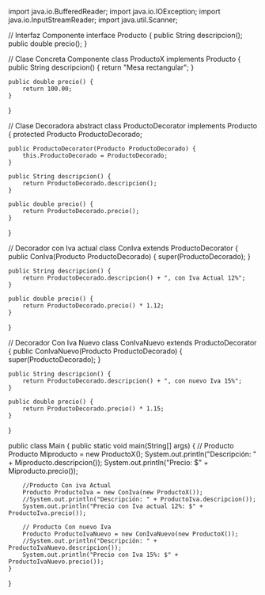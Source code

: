 import java.io.BufferedReader;
import java.io.IOException;
import java.io.InputStreamReader;
import java.util.Scanner;

// Interfaz Componente
interface Producto {
    public String descripcion();
    public double precio();
}

// Clase Concreta Componente
class ProductoX implements Producto {
    public String descripcion() {
        return "Mesa rectangular";
    }

    public double precio() {
        return 100.00;
    }
}

// Clase Decoradora
abstract class ProductoDecorator implements Producto {
    protected Producto ProductoDecorado;

    public ProductoDecorator(Producto ProductoDecorado) {
        this.ProductoDecorado = ProductoDecorado;
    }

    public String descripcion() {
        return ProductoDecorado.descripcion();
    }

    public double precio() {
        return ProductoDecorado.precio();
    }
}

// Decorador con Iva actual
class ConIva extends ProductoDecorator {
    public ConIva(Producto ProductoDecorado) {
        super(ProductoDecorado);
    }

    public String descripcion() {
        return ProductoDecorado.descripcion() + ", con Iva Actual 12%";
    }

    public double precio() {
        return ProductoDecorado.precio() * 1.12;
    }
}

// Decorador Con Iva Nuevo
class ConIvaNuevo extends ProductoDecorator {
    public ConIvaNuevo(Producto ProductoDecorado) {
        super(ProductoDecorado);
    }

    public String descripcion() {
        return ProductoDecorado.descripcion() + ", con nuevo Iva 15%";
    }

    public double precio() {
        return ProductoDecorado.precio() * 1.15;
    }
}

public class Main {
    public static void main(String[] args) {
        // Producto 
        Producto Miproducto = new ProductoX();
        System.out.println("Descripción: " + Miproducto.descripcion());
        System.out.println("Precio: $" + Miproducto.precio());

        //Producto Con iva Actual
        Producto ProductoIva = new ConIva(new ProductoX());
        //System.out.println("Descripción: " + ProductoIva.descripcion());
        System.out.println("Precio con Iva actual 12%: $" + ProductoIva.precio());

        // Producto Con nuevo Iva
        Producto ProductoIvaNuevo = new ConIvaNuevo(new ProductoX());
        //System.out.println("Descripción: " + ProductoIvaNuevo.descripcion());
        System.out.println("Precio con Iva 15%: $" + ProductoIvaNuevo.precio());
    }
}


